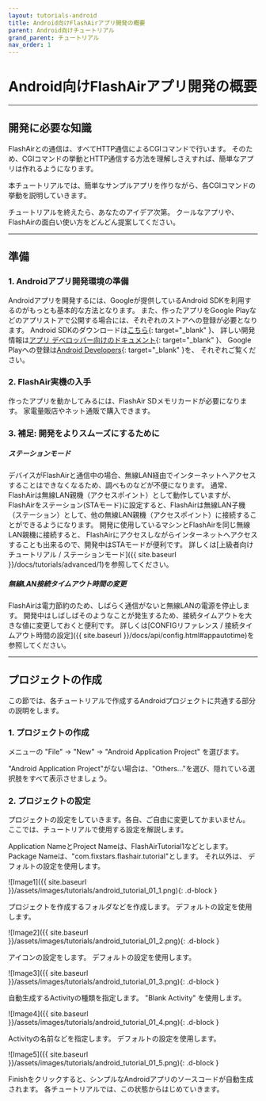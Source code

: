 ```yaml
---
layout: tutorials-android
title: Android向けFlashAirアプリ開発の概要
parent: Android向けチュートリアル
grand_parent: チュートリアル
nav_order: 1
---
```


# Android向けFlashAirアプリ開発の概要

---
## 開発に必要な知識

FlashAirとの通信は、すべてHTTP通信によるCGIコマンドで行います。 そのため、CGIコマンドの挙動とHTTP通信する方法を理解しさえすれば、簡単なアプリは作れるようになります。

本チュートリアルでは、簡単なサンプルアプリを作りながら、各CGIコマンドの挙動を説明していきます。

チュートリアルを終えたら、あなたのアイデア次第。
クールなアプリや、FlashAirの面白い使い方をどんどん提案してください。

---
## 準備

### 1. Androidアプリ開発環境の準備

Androidアプリを開発するには、Googleが提供しているAndroid SDKを利用するのがもっとも基本的な方法となります。 また、作ったアプリをGoogle
Playなどのアプリストアで公開する場合には、それぞれのストアへの登録が必要となります。
Android SDKのダウンロードは[こちら](http://developer.android.com/sdk/){: target="_blank" }、 詳しい開発情報は[アプリ デベロッパー向けのドキュメント](https://developer.android.com/docs/){: target="_blank" }、 Google Playへの登録は[Android Developers](https://developer.android.com/distribute/index.html){: target="_blank" }を、 それぞれご覧ください。

### 2. FlashAir実機の入手

作ったアプリを動かしてみるには、FlashAir SDメモリカードが必要になります。 家電量販店やネット通販で購入できます。

### 3. 補足: 開発をよりスムーズにするために

##### ステーションモード
デバイスがFlashAirと通信中の場合、無線LAN経由でインターネットへアクセスすることはできなくなるため、調べものなどが不便になります。
                    通常、FlashAirは無線LAN親機（アクセスポイント）として動作していますが、
                    FlashAirをステーション(STAモード)に設定すると、FlashAirは無線LAN子機（ステーション）として、他の無線LAN親機（アクセスポイント）に接続することができるようになります。
                    開発に使用しているマシンとFlashAirを同じ無線LAN親機に接続すると、
                    FlashAirにアクセスしながらインターネットへアクセスすることも出来るので、開発中はSTAモードが便利です。
    詳しくは[上級者向けチュートリアル / ステーションモード]({{ site.baseurl }}/docs/tutorials/advanced/1)を参照してください。
##### 無線LAN接続タイムアウト時間の変更
FlashAirは電力節約のため、しばらく通信がないと無線LANの電源を停止します。 開発中はしばしばそのようなことが発生するため、接続タイムアウトを大きな値に変更しておくと便利です。
    詳しくは[CONFIGリファレンス / 接続タイムアウト時間の設定]({{ site.baseurl }}/docs/api/config.html#appautotime)を参照してください。

---
## プロジェクトの作成

この節では、各チュートリアルで作成するAndroidプロジェクトに共通する部分の説明をします。

### 1. プロジェクトの作成

メニューの "File" → "New" → "Android Application Project" を選びます。

"Android Application Project"がない場合は、"Others..."を選び、隠れている選択肢をすべて表示させましょう。

### 2. プロジェクトの設定

プロジェクトの設定をしていきます。各自、ご自由に変更してかまいません。 ここでは、チュートリアルで使用する設定を解説します。

Application NameとProject Nameは、FlashAirTutorial1などとします。 Package
Nameは、"com.fixstars.flashair.tutorial"とします。 それ以外は、
デフォルトの設定を使用します。

![Image1]({{ site.baseurl }}/assets/images/tutorials/android_tutorial_01_1.png){: .d-block }

プロジェクトを作成するフォルダなどを作成します。 デフォルトの設定を使用します。

![Image2]({{ site.baseurl }}/assets/images/tutorials/android_tutorial_01_2.png){: .d-block }

アイコンの設定をします。 デフォルトの設定を使用します。

![Image3]({{ site.baseurl }}/assets/images/tutorials/android_tutorial_01_3.png){: .d-block }

自動生成するActivityの種類を指定します。 "Blank Activity" を使用します。

![Image4]({{ site.baseurl }}/assets/images/tutorials/android_tutorial_01_4.png){: .d-block }

Activityの名前などを指定します。
デフォルトの設定を使用します。

![Image5]({{ site.baseurl }}/assets/images/tutorials/android_tutorial_01_5.png){: .d-block }

Finishをクリックすると、シンプルなAndroidアプリのソースコードが自動生成されます。 各チュートリアルでは、この状態からはじめていきます。
